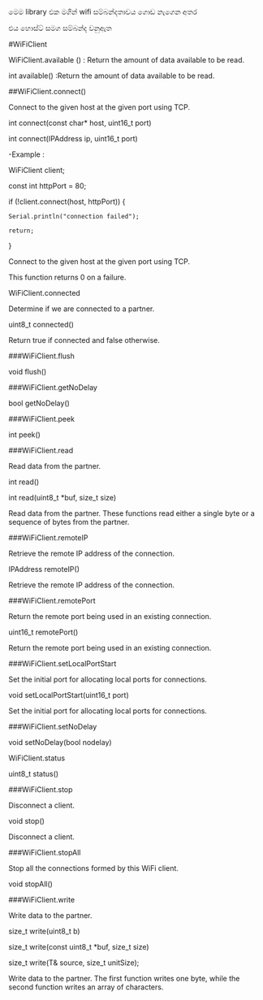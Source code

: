 
මෙම library එක මගින් wifi සම්බන්දතාවය ගොඩ නැගෙන අතර 

එය හොස්ට්  සමග සම්බන්ද වනුඇත 

#WiFiClient

WiFiClient.available () : Return the amount of data available to be read.

int available() :Return the amount of data available to be read.

##WiFiClient.connect()

Connect to the given host at the given port using TCP.

int connect(const char* host, uint16_t port)

int connect(IPAddress ip, uint16_t port)

-Example :

WiFiClient client;

  const int httpPort = 80;
  
  if (!client.connect(host, httpPort)) {
  
    Serial.println("connection failed");
    
    return;
    
  }

Connect to the given host at the given port using TCP. 

This function returns 0 on a failure.

WiFiClient.connected

Determine if we are connected to a partner.

uint8_t connected()

Return true if connected and false otherwise.

###WiFiClient.flush

void flush()

###WiFiClient.getNoDelay

bool getNoDelay()

###WiFiClient.peek

int peek()

###WiFiClient.read

Read data from the partner.

int read()

int read(uint8_t *buf, size_t size)


Read data from the partner. These functions read either a single byte or a sequence of bytes from the partner.

###WiFiClient.remoteIP

Retrieve the remote IP address of the connection.

IPAddress remoteIP()

Retrieve the remote IP address of the connection.

###WiFiClient.remotePort

Return the remote port being used in an existing connection.

uint16_t remotePort()

Return the remote port being used in an existing connection.

###WiFiClient.setLocalPortStart

Set the initial port for allocating local ports for connections.

void setLocalPortStart(uint16_t port)

Set the initial port for allocating local ports for connections.

###WiFiClient.setNoDelay

void setNoDelay(bool nodelay)

WiFiClient.status

uint8_t status()

###WiFiClient.stop

Disconnect a client.

void stop()

Disconnect a client.

###WiFiClient.stopAll

Stop all the connections formed by this WiFi client.

void stopAll()

###WiFiClient.write

Write data to the partner.

size_t write(uint8_t b)

size_t write(const uint8_t *buf, size_t size)

size_t write(T& source, size_t unitSize);

Write data to the partner. The first function writes one byte, while the second function writes an
array of characters.
